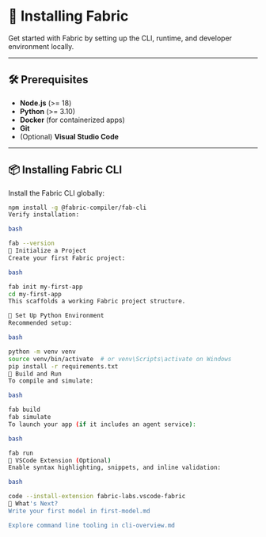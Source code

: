 # 🚀 Installing Fabric

Get started with Fabric by setting up the CLI, runtime, and developer environment locally.

---

## 🛠️ Prerequisites

- **Node.js** (>= 18)
- **Python** (>= 3.10)
- **Docker** (for containerized apps)
- **Git**
- (Optional) **Visual Studio Code**

---

## 📦 Installing Fabric CLI

Install the Fabric CLI globally:

```bash
npm install -g @fabric-compiler/fab-cli
Verify installation:

bash

fab --version
🧪 Initialize a Project
Create your first Fabric project:

bash

fab init my-first-app
cd my-first-app
This scaffolds a working Fabric project structure.

🐍 Set Up Python Environment
Recommended setup:

bash

python -m venv venv
source venv/bin/activate  # or venv\Scripts\activate on Windows
pip install -r requirements.txt
🧱 Build and Run
To compile and simulate:

bash

fab build
fab simulate
To launch your app (if it includes an agent service):

bash

fab run
🧩 VSCode Extension (Optional)
Enable syntax highlighting, snippets, and inline validation:

bash

code --install-extension fabric-labs.vscode-fabric
🧭 What's Next?
Write your first model in first-model.md

Explore command line tooling in cli-overview.md


